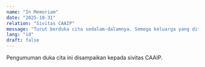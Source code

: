 ```yaml
---
name: "In Memoriam"
date: "2025-10-31"
relation: "Sivitas CAAIP"
message: "Turut berduka cita sedalam-dalamnya. Semoga keluarga yang ditinggalkan diberi ketabahan."
lang: "id"
draft: false
---
```


Pengumuman duka cita ini disampaikan kepada sivitas CAAIP.
